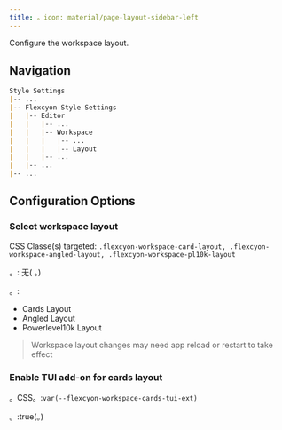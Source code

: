 ```yaml
---
title: 。icon: material/page-layout-sidebar-left
---
```


Configure the workspace layout.

## Navigation

```md
Style Settings
|-- ...
|-- Flexcyon Style Settings
|   |-- Editor
|   |   |-- ...
|   |   |-- Workspace
|   |   |   |-- ...
|   |   |   |-- Layout
|   |   |-- ...
|   |-- ...
|-- ...
```

## Configuration Options

### Select workspace layout

CSS Classe(s) targeted: `.flexcyon-workspace-card-layout,
.flexcyon-workspace-angled-layout, .flexcyon-workspace-pl10k-layout`

。: 无( 。)

。:

- Cards Layout
- Angled Layout
- Powerlevel10k Layout
> Workspace layout changes may need app reload or restart to take effect

### Enable TUI add-on for cards layout

。CSS。:`var(--flexcyon-workspace-cards-tui-ext)`

。:true(。)

